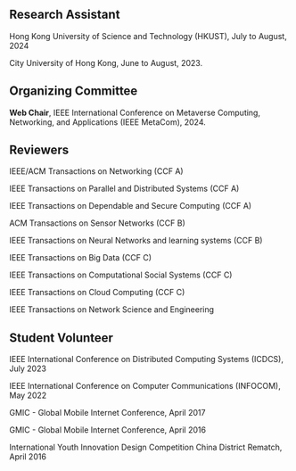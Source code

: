## Research Assistant
Hong Kong University of Science and Technology (HKUST), July to August, 2024

City University of Hong Kong, June to August, 2023.

## Organizing Committee
**Web Chair**, IEEE International Conference on Metaverse Computing, Networking, and Applications (IEEE MetaCom), 2024.

## Reviewers
IEEE/ACM Transactions on Networking (CCF A)

IEEE Transactions on Parallel and Distributed Systems (CCF A)

IEEE Transactions on Dependable and Secure Computing (CCF A)

ACM Transactions on Sensor Networks (CCF B)

IEEE Transactions on Neural Networks and learning systems (CCF B)

IEEE Transactions on Big Data (CCF C)
 
IEEE Transactions on Computational Social Systems (CCF C)

IEEE Transactions on Cloud Computing (CCF C)

IEEE Transactions on Network Science and Engineering                    



## Student Volunteer
IEEE International Conference on Distributed Computing Systems (ICDCS), July 2023   

IEEE International Conference on Computer Communications (INFOCOM), May 2022 
  
GMIC - Global Mobile Internet Conference, April 2017 

GMIC - Global Mobile Internet Conference, April 2016 
 
International Youth Innovation Design Competition China District Rematch, April 2016  



